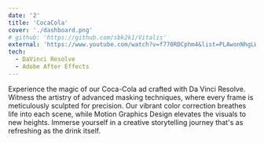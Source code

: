 ```yaml
---
date: '2'
title: 'CocaCola'
cover: './dashboard.png'
# github: 'https://github.com/sbk2k1/Vitalis'
external: 'https://www.youtube.com/watch?v=f770RDCphm4&list=PLAwonNhgLW48U5R6dkFDqYBKLob2WwFNF&index=6&pp=iAQB'
tech:
  - DaVinci Resolve
  - Adobe After Effects
---
```


Experience the magic of our Coca-Cola ad crafted with Da Vinci Resolve. Witness the artistry of advanced masking techniques, where every frame is meticulously sculpted for precision. Our vibrant color correction breathes life into each scene, while Motion Graphics Design elevates the visuals to new heights. Immerse yourself in a creative storytelling journey that's as refreshing as the drink itself.
